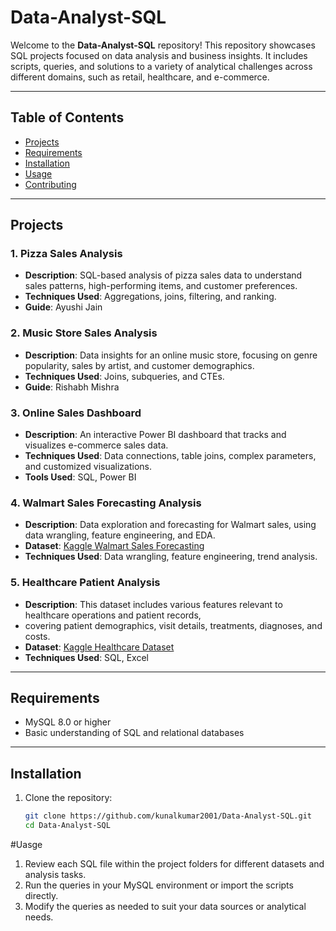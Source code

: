 # Data-Analyst-SQL

Welcome to the **Data-Analyst-SQL** repository! This repository showcases SQL projects focused on data analysis and business insights. It includes scripts, queries, and solutions to a variety of analytical challenges across different domains, such as retail, healthcare, and e-commerce.

---

## Table of Contents
- [Projects](#projects)
- [Requirements](#requirements)
- [Installation](#installation)
- [Usage](#usage)
- [Contributing](#contributing)

---

## Projects

### 1. Pizza Sales Analysis
   - **Description**: SQL-based analysis of pizza sales data to understand sales patterns, high-performing items, and customer preferences.
   - **Techniques Used**: Aggregations, joins, filtering, and ranking.
   - **Guide**: Ayushi Jain

### 2. Music Store Sales Analysis
   - **Description**: Data insights for an online music store, focusing on genre popularity, sales by artist, and customer demographics.
   - **Techniques Used**: Joins, subqueries, and CTEs.
   - **Guide**: Rishabh Mishra

### 3. Online Sales Dashboard
   - **Description**: An interactive Power BI dashboard that tracks and visualizes e-commerce sales data.
   - **Techniques Used**: Data connections, table joins, complex parameters, and customized visualizations.
   - **Tools Used**: SQL, Power BI

### 4. Walmart Sales Forecasting Analysis
   - **Description**: Data exploration and forecasting for Walmart sales, using data wrangling, feature engineering, and EDA.
   - **Dataset**: [Kaggle Walmart Sales Forecasting](https://www.kaggle.com/c/walmart-recruiting-store-sales-forecasting)
   - **Techniques Used**: Data wrangling, feature engineering, trend analysis.

### 5. Healthcare Patient Analysis
   - **Description**: This dataset includes various features relevant to healthcare operations and patient records,
   -   covering patient demographics, visit details, treatments, diagnoses, and costs.
   - **Dataset**: [Kaggle Healthcare Dataset](https://www.kaggle.com/datasets/prasad22/healthcare-dataset)
   - **Techniques Used**: SQL, Excel
---

## Requirements

- MySQL 8.0 or higher
- Basic understanding of SQL and relational databases

---

## Installation

1. Clone the repository:
   ```bash
   git clone https://github.com/kunalkumar2001/Data-Analyst-SQL.git
   cd Data-Analyst-SQL


#Uasge
1. Review each SQL file within the project folders for different datasets and analysis tasks.
2. Run the queries in your MySQL environment or import the scripts directly.
3. Modify the queries as needed to suit your data sources or analytical needs.




